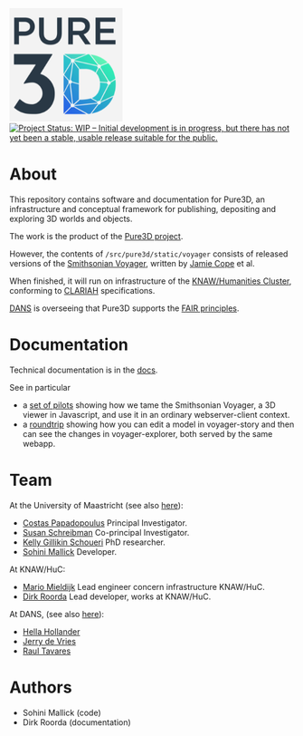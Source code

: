 ![logo](images/pure3d.png)
[![Project Status: WIP – Initial development is in progress, but there has not yet been a stable, usable release suitable for the public.](https://www.repostatus.org/badges/latest/wip.svg)](https://www.repostatus.org/#wip)


# About
This repository contains software and documentation for Pure3D, an infrastructure and conceptual framework for publishing, depositing and exploring 3D worlds and objects.

The work is the product of the [Pure3D project](https://pure3d.eu). 

However, the contents of `/src/pure3d/static/voyager` consists of released versions of the
[Smithsonian Voyager](https://github.com/Smithsonian/dpo-voyager), written by
[Jamie Cope](https://github.com/gjcope) et al.

When finished, it will run on infrastructure of the [KNAW/Humanities Cluster](https://huc.knaw.nl), conforming to [CLARIAH](https://github.com/CLARIAH/clariah-plus) specifications.

[DANS](https://dans.knaw.nl/nl/) is overseeing that Pure3D supports the [FAIR principles](https://www.go-fair.org/fair-principles/).

# Documentation
Technical documentation is in the [docs](https://github.com/CLARIAH/pure3d/blob/main/docs/index.md).

See in particular

* a [set of pilots](https://github.com/CLARIAH/pure3d/blob/main/docs/pilots/voyager.md)
  showing how we tame the Smithsonian Voyager, a 3D viewer in Javascript, and use it in an ordinary
  webserver-client context.
* a [roundtrip](https://github.com/CLARIAH/pure3d/blob/main/docs/pilots/roundtrip.md)
  showing how you can edit a model in voyager-story and then can see the changes in voyager-explorer,
  both served by the same webapp.

# Team
At the University of Maastricht (see also [here](https://pure3d.eu/index.php/about/team/)):

* [Costas Papadopoulus](https://www.linkedin.com/in/susan-schreibman-818240155/) Principal Investigator.
* [Susan Schreibman](https://www.linkedin.com/in/susan-schreibman-818240155/) Co-principal Investigator.
* [Kelly Gillikin Schoueri]() PhD researcher.
* [Sohini Mallick](https://nl.linkedin.com/in/sohini-mallick) Developer.

At KNAW/HuC:
* [Mario Mieldijk](https://nl.linkedin.com/in/mario-mieldijk-8b640422) Lead engineer concern infrastructure KNAW/HuC.
* [Dirk Roorda](https://pure.knaw.nl/portal/en/persons/dirk-roorda) Lead developer, works at KNAW/HuC.

At DANS, (see also [here](https://dans.knaw.nl/en/collaborations/pure3d/)):
* [Hella Hollander](https://pure.knaw.nl/portal/en/persons/hella-hollander)
* [Jerry de Vries](https://pure.knaw.nl/portal/en/persons/jerry-de-vries)
* [Raul Tavares](https://dans.knaw.nl/en/about/team/)

# Authors
* Sohini Mallick (code)
* Dirk Roorda (documentation)


